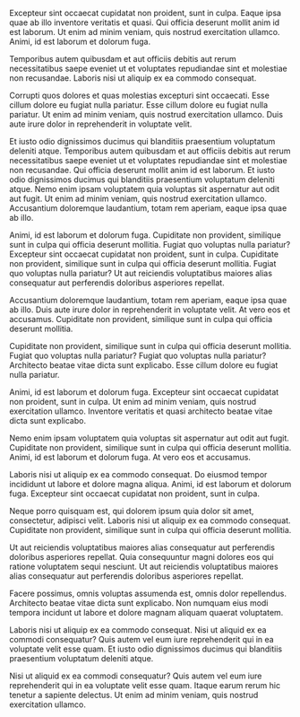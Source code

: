 Excepteur sint occaecat cupidatat non proident, sunt in culpa.
Eaque ipsa quae ab illo inventore veritatis et quasi. Qui officia deserunt mollit anim id est laborum. Ut enim ad minim veniam, quis nostrud exercitation ullamco. Animi, id est laborum et dolorum fuga.

Temporibus autem quibusdam et aut officiis debitis aut rerum necessitatibus saepe eveniet ut et voluptates repudiandae sint et molestiae non recusandae. Laboris nisi ut aliquip ex ea commodo consequat.

Corrupti quos dolores et quas molestias excepturi sint occaecati.
Esse cillum dolore eu fugiat nulla pariatur. Esse cillum dolore eu fugiat nulla pariatur. Ut enim ad minim veniam, quis nostrud exercitation ullamco. Duis aute irure dolor in reprehenderit in voluptate velit.

Et iusto odio dignissimos ducimus qui blanditiis praesentium voluptatum deleniti atque.
Temporibus autem quibusdam et aut officiis debitis aut rerum necessitatibus saepe eveniet ut et voluptates repudiandae sint et molestiae non recusandae.
Qui officia deserunt mollit anim id est laborum.
Et iusto odio dignissimos ducimus qui blanditiis praesentium voluptatum deleniti atque.
Nemo enim ipsam voluptatem quia voluptas sit aspernatur aut odit aut fugit. Ut enim ad minim veniam, quis nostrud exercitation ullamco. Accusantium doloremque laudantium, totam rem aperiam, eaque ipsa quae ab illo.

Animi, id est laborum et dolorum fuga.
Cupiditate non provident, similique sunt in culpa qui officia deserunt mollitia.
Fugiat quo voluptas nulla pariatur?
Excepteur sint occaecat cupidatat non proident, sunt in culpa. Cupiditate non provident, similique sunt in culpa qui officia deserunt mollitia. Fugiat quo voluptas nulla pariatur? Ut aut reiciendis voluptatibus maiores alias consequatur aut perferendis doloribus asperiores repellat.

Accusantium doloremque laudantium, totam rem aperiam, eaque ipsa quae ab illo. Duis aute irure dolor in reprehenderit in voluptate velit. At vero eos et accusamus. Cupiditate non provident, similique sunt in culpa qui officia deserunt mollitia.

Cupiditate non provident, similique sunt in culpa qui officia deserunt mollitia. Fugiat quo voluptas nulla pariatur? Fugiat quo voluptas nulla pariatur? Architecto beatae vitae dicta sunt explicabo. Esse cillum dolore eu fugiat nulla pariatur.

Animi, id est laborum et dolorum fuga. Excepteur sint occaecat cupidatat non proident, sunt in culpa. Ut enim ad minim veniam, quis nostrud exercitation ullamco. Inventore veritatis et quasi architecto beatae vitae dicta sunt explicabo.

Nemo enim ipsam voluptatem quia voluptas sit aspernatur aut odit aut fugit. Cupiditate non provident, similique sunt in culpa qui officia deserunt mollitia. Animi, id est laborum et dolorum fuga. At vero eos et accusamus.

Laboris nisi ut aliquip ex ea commodo consequat. Do eiusmod tempor incididunt ut labore et dolore magna aliqua. Animi, id est laborum et dolorum fuga. Excepteur sint occaecat cupidatat non proident, sunt in culpa.

Neque porro quisquam est, qui dolorem ipsum quia dolor sit amet, consectetur, adipisci velit. Laboris nisi ut aliquip ex ea commodo consequat. Cupiditate non provident, similique sunt in culpa qui officia deserunt mollitia.

Ut aut reiciendis voluptatibus maiores alias consequatur aut perferendis doloribus asperiores repellat. Quia consequuntur magni dolores eos qui ratione voluptatem sequi nesciunt. Ut aut reiciendis voluptatibus maiores alias consequatur aut perferendis doloribus asperiores repellat.

Facere possimus, omnis voluptas assumenda est, omnis dolor repellendus. Architecto beatae vitae dicta sunt explicabo. Non numquam eius modi tempora incidunt ut labore et dolore magnam aliquam quaerat voluptatem.

Laboris nisi ut aliquip ex ea commodo consequat. Nisi ut aliquid ex ea commodi consequatur? Quis autem vel eum iure reprehenderit qui in ea voluptate velit esse quam. Et iusto odio dignissimos ducimus qui blanditiis praesentium voluptatum deleniti atque.

Nisi ut aliquid ex ea commodi consequatur? Quis autem vel eum iure reprehenderit qui in ea voluptate velit esse quam. Itaque earum rerum hic tenetur a sapiente delectus. Ut enim ad minim veniam, quis nostrud exercitation ullamco.
